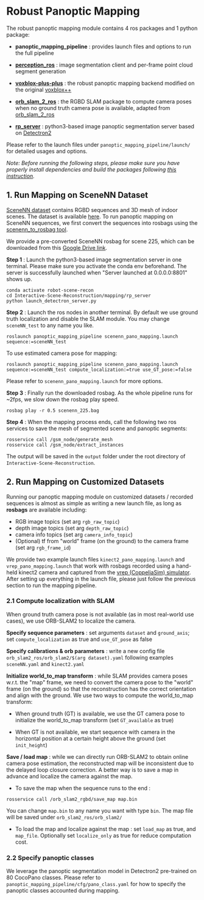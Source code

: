 # Robust Panoptic Mapping

The robust panoptic mapping module contains 4 ros packages and 1 python package:

- **panoptic_mapping_pipeline** : provides launch files and options to run the full pipeline

- [**perception_ros**](https://github.com/hmz-15/perception_ros) : image segmentation client and per-frame point cloud segment generation

- [**voxblox-plus-plus**](https://github.com/hmz-15/voxblox-plusplus) : the robust panoptic mapping backend modified on the original [voxblox++](https://github.com/ethz-asl/voxblox-plusplus)

- [**orb_slam_2_ros**](https://github.com/hmz-15/orb_slam_2_ros) : the RGBD SLAM package to compute camera poses when no ground truth camera pose is available, adapted from [orb_slam_2_ros](https://github.com/appliedAI-Initiative/orb_slam_2_ros)

- [**rp_server**](rp_server/) : python3-based image panoptic segmentation server based on [Detectron2](https://github.com/facebookresearch/detectron2)

Please refer to the launch files under `panoptic_mapping_pipeline/launch/` for detailed usages and options.

*Note: Before running the following steps, please make sure you have properly install dependencies and build the packages following [this instruction](../assets/INSTALL.md).*


## 1. Run Mapping on SceneNN Dataset

[SceneNN dataset](http://103.24.77.34/scenenn/home/) contains RGBD sequences and 3D mesh of indoor scenes. The dataset is available [here](http://103.24.77.34/scenenn/main/). To run panoptic mapping on SceneNN sequences, we first convert the sequences into rosbags using the [scenenn_to_rosbag tool](https://github.com/ethz-asl/scenenn_to_rosbag).

We provide a pre-converted SceneNN rosbag for scene 225, which can be downloaded from this [Google Drive link](https://drive.google.com/file/d/1FHAIEfewxqExB4w5JqBaIleHgq_cJ8xs/view?usp=drive_link).

**Step 1** : Launch the python3-based image segmentation server in one terminal. Please make sure you activate the conda env beforehand. The server is successfully launched when "Server launched at 0.0.0.0:8801" shows up.

``` shell
conda activate robot-scene-recon
cd Interactive-Scene-Reconstruction/mapping/rp_server
python launch_detectron_server.py
```

**Step 2** : Launch the ros nodes in another terminal. By default we use ground truth localization and disable the SLAM module. You may change `sceneNN_test` to any name you like.
``` shell
roslaunch panoptic_mapping_pipeline scenenn_pano_mapping.launch sequence:=sceneNN_test
```

To use estimated camera pose for mapping:
``` shell
roslaunch panoptic_mapping_pipeline scenenn_pano_mapping.launch sequence:=sceneNN_test compute_localization:=true use_GT_pose:=false
```

Please refer to `scenenn_pano_mapping.launch` for more options.


**Step 3** : Finally run the downloaded rosbag. As the whole pipeline runs for ~2fps, we slow down the rosbag play speed.
``` shell
rosbag play -r 0.5 scenenn_225.bag
```

**Step 4** : When the mapping process ends, call the following two ros services to save the mesh of segmented scene and panoptic segments:
``` shell
rosservice call /gsm_node/generate_mesh
rosservice call /gsm_node/extract_instances
```

The output will be saved in the `output` folder under the root directory of `Interactive-Scene-Reconstruction`.


## 2. Run Mapping on Customized Datasets

Running our panoptic mapping module on customized datasets / recorded sequences is almost as simple as writing a new launch file, as long as **rosbags** are available including:

- RGB image topics (set arg `rgb_raw_topic`)
- depth image topics (set arg `depth_raw_topic`)
- camera info topics (set arg `camera_info_topic`)
- (Optional) tf from "world" frame (on the ground) to the camera frame (set arg `rgb_frame_id`)

We provide two example launch files `kinect2_pano_mapping.launch` and `vrep_pano_mapping.launch` that work with rosbags recorded using a hand-held kinect2 camera and captured from the [vrep (CoppeliaSim) simulator](https://www.coppeliarobotics.com/). After setting up everything in the launch file, please just follow the previous section to run the mapping pipeline.


### 2.1 Compute localization with SLAM

When ground truth camera pose is not available (as in most real-world use cases), we use ORB-SLAM2 to localize the camera.

**Specify sequence parameters** : set arguments `dataset` and `ground_axis`; set `compute_localization` as true and `use_GT_pose` as false

**Specify calibrations & orb parameters** : write a new config file `orb_slam2_ros/orb_slam2/$(arg dataset).yaml` following examples `sceneNN.yaml` and `kinect2.yaml`

**Initialize world_to_map transform** : while SLAM provides camera poses w.r.t. the "map" frame, we need to convert the camera pose to the "world" frame (on the ground) so that the reconstruction has the correct orientation and align with the ground. We use two ways to compute the world_to_map transform:

- When ground truth (GT) is available, we use the GT camera pose to initialize the world_to_map transform (set `GT_available` as true)

- When GT is not available, we start sequence with camera in the horizontal position at a certain height above the ground (set `init_height`)

**Save / load map** : while we can directly run ORB-SLAM2 to obtain online camera pose estimation, the reconstructed map will be inconsistent due to the delayed loop closure correction. A better way is to save a map in advance and localize the camera against the map.

- To save the map when the sequence runs to the end :
``` shell
rosservice call /orb_slam2_rgbd/save_map map.bin
```
You can change `map.bin` to any name you want with type `bin`. The map file will be saved under `orb_slam2_ros/orb_slam2/`

- To load the map and localize against the map : set `load_map` as true, and `map_file`. Optionally set `localize_only` as true for reduce computation cost.


### 2.2 Specify panoptic classes
We leverage the panoptic segmentation model in Detectron2 pre-trained on 80 CocoPano classes. Please refer to `panoptic_mapping_pipeline/cfg/pano_class.yaml` for how to specify the panoptic classes accounted during mapping.

